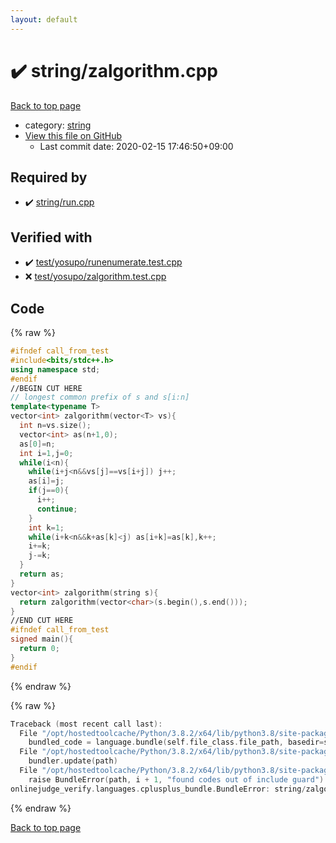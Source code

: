 ```yaml
---
layout: default
---
```


<!-- mathjax config similar to math.stackexchange -->
<script type="text/javascript" async
  src="https://cdnjs.cloudflare.com/ajax/libs/mathjax/2.7.5/MathJax.js?config=TeX-MML-AM_CHTML">
</script>
<script type="text/x-mathjax-config">
  MathJax.Hub.Config({
    TeX: { equationNumbers: { autoNumber: "AMS" }},
    tex2jax: {
      inlineMath: [ ['$','$'] ],
      processEscapes: true
    },
    "HTML-CSS": { matchFontHeight: false },
    displayAlign: "left",
    displayIndent: "2em"
  });
</script>

<script type="text/javascript" src="https://cdnjs.cloudflare.com/ajax/libs/jquery/3.4.1/jquery.min.js"></script>
<script src="https://cdn.jsdelivr.net/npm/jquery-balloon-js@1.1.2/jquery.balloon.min.js" integrity="sha256-ZEYs9VrgAeNuPvs15E39OsyOJaIkXEEt10fzxJ20+2I=" crossorigin="anonymous"></script>
<script type="text/javascript" src="../../assets/js/copy-button.js"></script>
<link rel="stylesheet" href="../../assets/css/copy-button.css" />


# :heavy_check_mark: string/zalgorithm.cpp

<a href="../../index.html">Back to top page</a>

* category: <a href="../../index.html#b45cffe084dd3d20d928bee85e7b0f21">string</a>
* <a href="{{ site.github.repository_url }}/blob/master/string/zalgorithm.cpp">View this file on GitHub</a>
    - Last commit date: 2020-02-15 17:46:50+09:00




## Required by

* :heavy_check_mark: <a href="run.cpp.html">string/run.cpp</a>


## Verified with

* :heavy_check_mark: <a href="../../verify/test/yosupo/runenumerate.test.cpp.html">test/yosupo/runenumerate.test.cpp</a>
* :x: <a href="../../verify/test/yosupo/zalgorithm.test.cpp.html">test/yosupo/zalgorithm.test.cpp</a>


## Code

<a id="unbundled"></a>
{% raw %}
```cpp
#ifndef call_from_test
#include<bits/stdc++.h>
using namespace std;
#endif
//BEGIN CUT HERE
// longest common prefix of s and s[i:n]
template<typename T>
vector<int> zalgorithm(vector<T> vs){
  int n=vs.size();
  vector<int> as(n+1,0);
  as[0]=n;
  int i=1,j=0;
  while(i<n){
    while(i+j<n&&vs[j]==vs[i+j]) j++;
    as[i]=j;
    if(j==0){
      i++;
      continue;
    }
    int k=1;
    while(i+k<n&&k+as[k]<j) as[i+k]=as[k],k++;
    i+=k;
    j-=k;
  }
  return as;
}
vector<int> zalgorithm(string s){
  return zalgorithm(vector<char>(s.begin(),s.end()));
}
//END CUT HERE
#ifndef call_from_test
signed main(){
  return 0;
}
#endif

```
{% endraw %}

<a id="bundled"></a>
{% raw %}
```cpp
Traceback (most recent call last):
  File "/opt/hostedtoolcache/Python/3.8.2/x64/lib/python3.8/site-packages/onlinejudge_verify/docs.py", line 347, in write_contents
    bundled_code = language.bundle(self.file_class.file_path, basedir=self.cpp_source_path)
  File "/opt/hostedtoolcache/Python/3.8.2/x64/lib/python3.8/site-packages/onlinejudge_verify/languages/cplusplus.py", line 68, in bundle
    bundler.update(path)
  File "/opt/hostedtoolcache/Python/3.8.2/x64/lib/python3.8/site-packages/onlinejudge_verify/languages/cplusplus_bundle.py", line 151, in update
    raise BundleError(path, i + 1, "found codes out of include guard")
onlinejudge_verify.languages.cplusplus_bundle.BundleError: string/zalgorithm.cpp: line 5: found codes out of include guard

```
{% endraw %}

<a href="../../index.html">Back to top page</a>

